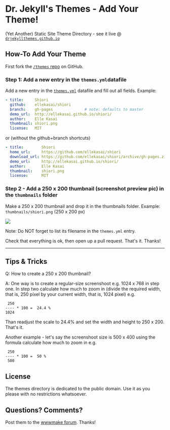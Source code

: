 # Dr. Jekyll's Themes - Add Your Theme!

(Yet Another) Static Site Theme Directory - see it live @ [`drjekyllthemes.github.io`](http://drjekyllthemes.github.io)


## How-To Add Your Theme

First fork the [`/themes` repo](https://github.com/drjekyllthemes/themes) on GitHub.

### Step 1: Add a new entry in the `themes.yml`datafile

Add a new entry in the [`themes.yml`](https://github.com/drjekyllthemes/themes/blob/master/themes.yml) datafile 
and fill out all fields. Example:

``` yaml
- title:     Shiori
  github:    ellekasai/shiori
  branch:    gh-pages              # note: defaults to master
  demo_url:  http://ellekasai.github.io/shiori/
  author:    Elle Kasai
  thumbnail: shiori.png
  license:   MIT
```

or (without the github+branch shortcuts)

``` yaml
- title:        Shiori
  home_url:     https://github.com/ellekasai/shiori
  download_url: https://github.com/ellekasai/shiori/archive/gh-pages.zip
  demo_url:     http://ellekasai.github.io/shiori/
  author:       Elle Kasai
  thumbnail:    shiori.png
  license:      MIT
```

### Step 2 - Add a 250 x 200 thumbnail (screenshot preview pic) in the `thumbnails` folder

Make a 250 x 200 thumbnail and drop it in the thumbnails folder. 
Example: `thumbnails/shiori.png` (250 x 200 px) 

![](thumbnails/shiori.png)

Note: Do NOT forget to list its filename in the `themes.yml` entry.

Check that everything is ok, then open up a pull request. 
That's it. Thanks!


---


## Tips & Tricks

Q: How to create a 250 x 200 thumbnail?

A: One way is to create a regular-size screenshoot e.g. 1024 x 768 in step one.
In step two calculate how much to zoom in
(divide the required width, that is, 250 pixel by your current width,
that is, 1024 pixel) e.g.

     250
    ---- * 100 =  24.4 %
    1024

Than readjust the scale to 24.4% and set the width and height to 250 x 200.
That's it.

Another example - let's say the screenshoot size is 500 x 400 using the formula
calculate how much to zoom in e.g.

     250
    ---- * 100 =  50 %
     500


## License

The themes directory is dedicated to the public domain.
Use it as you please with no restrictions whatsoever.

## Questions? Comments?

Post them to the [wwwmake forum](http://groups.google.com/group/wwwmake). Thanks!
